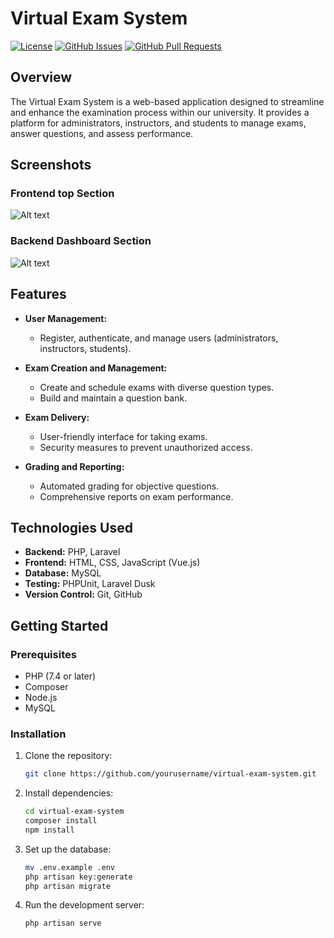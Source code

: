 # Virtual Exam System

[![License](https://img.shields.io/badge/License-MIT-blue.svg)](LICENSE)
[![GitHub Issues](https://img.shields.io/github/issues/yourusername/virtual-exam-system)](https://github.com/yourusername/virtual-exam-system/issues)
[![GitHub Pull Requests](https://img.shields.io/github/issues-pr/yourusername/virtual-exam-system)](https://github.com/yourusername/virtual-exam-system/pulls)

<!-- Add a brief project description and an optional logo -->

## Overview

The Virtual Exam System is a web-based application designed to streamline and enhance the examination process within our university. It provides a platform for administrators, instructors, and students to manage exams, answer questions, and assess performance.

<!-- Add any relevant screenshots, images, or GIFs -->

## Screenshots
### Frontend top Section
![Alt text](https://pbs.twimg.com/media/GD09LokboAAbqJC?format=jpg&name=900x900)

### Backend Dashboard Section
![Alt text](https://pbs.twimg.com/media/GD06xrWaAAAsfUd?format=jpg&name=900x900)

## Features

- **User Management:**
  - Register, authenticate, and manage users (administrators, instructors, students).

- **Exam Creation and Management:**
  - Create and schedule exams with diverse question types.
  - Build and maintain a question bank.

- **Exam Delivery:**
  - User-friendly interface for taking exams.
  - Security measures to prevent unauthorized access.

- **Grading and Reporting:**
  - Automated grading for objective questions.
  - Comprehensive reports on exam performance.

## Technologies Used

- **Backend:** PHP, Laravel
- **Frontend:** HTML, CSS, JavaScript (Vue.js)
- **Database:** MySQL
- **Testing:** PHPUnit, Laravel Dusk
- **Version Control:** Git, GitHub

## Getting Started

### Prerequisites

- PHP (7.4 or later)
- Composer
- Node.js
- MySQL

### Installation

1. Clone the repository:
   ```bash
   git clone https://github.com/yourusername/virtual-exam-system.git

2. Install dependencies:
   ```bash
   cd virtual-exam-system
   composer install
   npm install

3. Set up the database:
   ```bash
   mv .env.example .env
   php artisan key:generate
   php artisan migrate

4. Run the development server:
   ```bash
   php artisan serve
   
